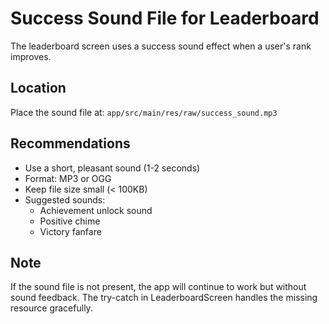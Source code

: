 # Success Sound File for Leaderboard

The leaderboard screen uses a success sound effect when a user's rank improves.

## Location
Place the sound file at: `app/src/main/res/raw/success_sound.mp3`

## Recommendations
- Use a short, pleasant sound (1-2 seconds)
- Format: MP3 or OGG
- Keep file size small (< 100KB)
- Suggested sounds:
  - Achievement unlock sound
  - Positive chime
  - Victory fanfare
  
## Note
If the sound file is not present, the app will continue to work but without sound feedback. The try-catch in LeaderboardScreen handles the missing resource gracefully.
